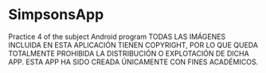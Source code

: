 # SimpsonsApp
Practice 4 of the subject Android program 
TODAS LAS IMÁGENES INCLUIDA EN ESTA APLICACIÓN TIENEN COPYRIGHT, POR LO QUE QUEDA TOTALMENTE PROHIBIDA LA DISTRIBUCIÓN O EXPLOTACIÓN DE DICHA APP.
 ESTA APP HA SIDO CREADA ÚNICAMENTE CON FINES ACADÉMICOS.
